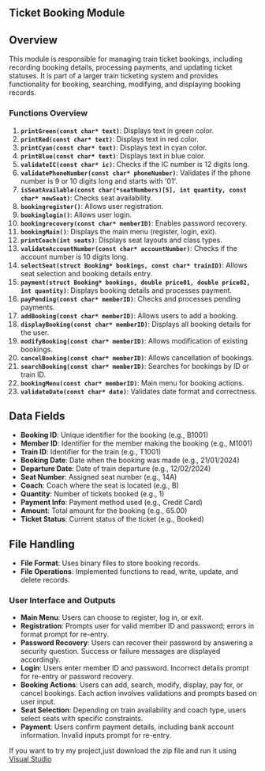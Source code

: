 ## Ticket Booking Module

## Overview

This module is responsible for managing train ticket bookings, including recording booking details, processing payments, and updating ticket statuses. It is part of a larger train ticketing system and provides functionality for booking, searching, modifying, and displaying booking records.

### Functions Overview

1. **`printGreen(const char* text)`**: Displays text in green color.
2. **`printRed(const char* text)`**: Displays text in red color.
3. **`printCyan(const char* text)`**: Displays text in cyan color.
4. **`printBlue(const char* text)`**: Displays text in blue color.
5. **`validateIC(const char* ic)`**: Checks if the IC number is 12 digits long.
6. **`validatePhoneNumber(const char* phoneNumber)`**: Validates if the phone number is 9 or 10 digits long and starts with '01'.
7. **`isSeatAvailable(const char(*seatNumbers)[5], int quantity, const char* newSeat)`**: Checks seat availability.
8. **`bookingregister()`**: Allows user registration.
9. **`bookinglogin()`**: Allows user login.
10. **`bookingrecovery(const char* memberID)`**: Enables password recovery.
11. **`bookingMain()`**: Displays the main menu (register, login, exit).
12. **`printCoach(int seats)`**: Displays seat layouts and class types.
13. **`validateAccountNumber(const char* accountNumber)`**: Checks if the account number is 10 digits long.
14. **`selectSeat(struct Booking* bookings, const char* trainID)`**: Allows seat selection and booking details entry.
15. **`payment(struct Booking* bookings, double price01, double price02, int quantity)`**: Displays booking details and processes payment.
16. **`payPending(const char* memberID)`**: Checks and processes pending payments.
17. **`addBooking(const char* memberID)`**: Allows users to add a booking.
18. **`displayBooking(const char* memberID)`**: Displays all booking details for the user.
19. **`modifyBooking(const char* memberID)`**: Allows modification of existing bookings.
20. **`cancelBooking(const char* memberID)`**: Allows cancellation of bookings.
21. **`searchBooking(const char* memberID)`**: Searches for bookings by ID or train ID.
22. **`bookingMenu(const char* memberID)`**: Main menu for booking actions.
23. **`validateDate(const char* date)`**: Validates date format and correctness.

## Data Fields

- **Booking ID**: Unique identifier for the booking (e.g., B1001)
- **Member ID**: Identifier for the member making the booking (e.g., M1001)
- **Train ID**: Identifier for the train (e.g., T1001)
- **Booking Date**: Date when the booking was made (e.g., 21/01/2024)
- **Departure Date**: Date of train departure (e.g., 12/02/2024)
- **Seat Number**: Assigned seat number (e.g., 14A)
- **Coach**: Coach where the seat is located (e.g., B)
- **Quantity**: Number of tickets booked (e.g., 1)
- **Payment Info**: Payment method used (e.g., Credit Card)
- **Amount**: Total amount for the booking (e.g., 65.00)
- **Ticket Status**: Current status of the ticket (e.g., Booked)

## File Handling

- **File Format**: Uses binary files to store booking records.
- **File Operations**: Implemented functions to read, write, update, and delete records.

### User Interface and Outputs
- **Main Menu**: Users can choose to register, log in, or exit.
- **Registration**: Prompts user for valid member ID and password; errors in format prompt for re-entry.
- **Password Recovery**: Users can recover their password by answering a security question. Success or failure messages are displayed accordingly.
- **Login**: Users enter member ID and password. Incorrect details prompt for re-entry or password recovery.
- **Booking Actions**: Users can add, search, modify, display, pay for, or cancel bookings. Each action involves validations and prompts based on user input.
- **Seat Selection**: Depending on train availability and coach type, users select seats with specific constraints.
- **Payment**: Users confirm payment details, including bank account information. Invalid inputs prompt for re-entry.

If you want to try my project,just download the zip file and run it using [Visual Studio](https://visualstudio.microsoft.com/thank-you-downloading-visual-studio/?sku=Community&channel=Release&version=VS2022&source=VSLandingPage&cid=2030&passive=false#installvs) 
